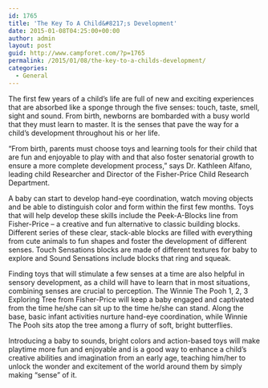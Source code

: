 ```yaml
---
id: 1765
title: 'The Key To A Child&#8217;s Development'
date: 2015-01-08T04:25:00+00:00
author: admin
layout: post
guid: http://www.campforet.com/?p=1765
permalink: /2015/01/08/the-key-to-a-childs-development/
categories:
  - General
---
```

The first few years of a child&#8217;s life are full of new and exciting experiences that are absorbed like a sponge through the five senses: touch, taste, smell, sight and sound. From birth, newborns are bombarded with a busy world that they must learn to master. It is the senses that pave the way for a child&#8217;s development throughout his or her life.

&#8220;From birth, parents must choose toys and learning tools for their child that are fun and enjoyable to play with and that also foster senatorial growth to ensure a more complete development process,&#8221; says Dr. Kathleen Alfano, leading child Researcher and Director of the Fisher-Price Child Research Department.

A baby can start to develop hand-eye coordination, watch moving objects and be able to distinguish color and form within the first few months. Toys that will help develop these skills include the Peek-A-Blocks line from Fisher-Price &#8211; a creative and fun alternative to classic building blocks. Different series of these clear, stack-able blocks are filled with everything from cute animals to fun shapes and foster the development of different senses. Touch Sensations blocks are made of different textures for baby to explore and Sound Sensations include blocks that ring and squeak.

Finding toys that will stimulate a few senses at a time are also helpful in sensory development, as a child will have to learn that in most situations, combining senses are crucial to perception. The Winnie The Pooh 1, 2, 3 Exploring Tree from Fisher-Price will keep a baby engaged and captivated from the time he/she can sit up to the time he/she can stand. Along the base, basic infant activities nurture hand-eye coordination, while Winnie The Pooh sits atop the tree among a flurry of soft, bright butterflies.

Introducing a baby to sounds, bright colors and action-based toys will make playtime more fun and enjoyable and is a good way to enhance a child&#8217;s creative abilities and imagination from an early age, teaching him/her to unlock the wonder and excitement of the world around them by simply making &#8220;sense&#8221; of it.